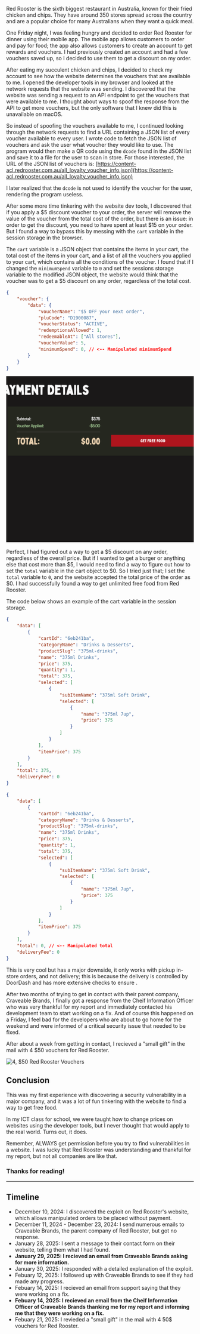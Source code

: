 Red Rooster is the sixth biggest restaurant in Australia, known for their fried chicken and chips. They have around 350 stores spread across the country and are a popular choice for many Australians when they want a quick meal.

One Friday night, I was feeling hungry and decided to order Red Rooster for dinner using their mobile app. The mobile app allows customers to order and pay for food; the app also allows customers to create an account to get rewards and vouchers. I had previously created an account and had a few vouchers saved up, so I decided to use them to get a discount on my order.

After eating my succulent chicken and chips, I decided to check my account to see how the website determines the vouchers that are available to me. I opened the developer tools in my browser and looked at the network requests that the website was sending. I discovered that the website was sending a request to an API endpoint to get the vouchers that were available to me. I thought about ways to spoof the response from the API to get more vouchers, but the only software that I knew did this is unavailable on macOS.

So instead of spoofing the vouchers available to me, I continued looking through the network requests to find a URL containing a JSON list of every voucher available to every user. I wrote code to fetch the JSON list of vouchers and ask the user what voucher they would like to use. The program would then make a QR code using the `dcode` found in the JSON list and save it to a file for the user to scan in store. For those interested, the URL of the JSON list of vouchers is:
[https://content-acl.redrooster.com.au/all_loyalty_voucher_info.json](https://content-acl.redrooster.com.au/all_loyalty_voucher_info.json)

I later realized that the `dcode` is not used to identify the voucher for the user, rendering the program useless.

After some more time tinkering with the website dev tools, I discovered that if you apply a $5 discount voucher to your order, the server will remove the value of the voucher from the total cost of the order, but there is an issue: in order to get the discount, you need to have spent at least $15 on your order. But I found a way to bypass this by messing with the `cart` variable in the session storage in the browser.

The `cart` variable is a JSON object that contains the items in your cart, the total cost of the items in your cart, and a list of all the vouchers you applied to your cart, which contains all the conditions of the voucher. I found that if I changed the `minimumSpend` variable to `0` and set the sessions storage variable to the modified JSON object, the website would think that the voucher was to get a $5 discount on any order, regardless of the total cost.

```json
{
    "voucher": {
        "data": {
            "voucherName": "$5 OFF your next order",
            "pluCode": "D1900087",
            "voucherStatus": "ACTIVE",
            "redemptionsAllowed": 1,
            "redeemableAt": ["All stores"],
            "voucherValue": 5,
            "minimumSpend": 0, // <-- Manipulated minimumSpend
        }
    }
}
```

![$5 Discount with total being 0](./assets/5dollardiscount.jpg)

Perfect, I had figured out a way to get a $5 discount on any order, regardless of the overall price. But if I wanted to get a burger or anything else that cost more than $5, I would need to find a way to figure out how to set the `total` variable in the cart object to $0. So I tried just that; I set the `total` variable to `0`, and the website accepted the total price of the order as $0. I had successfully found a way to get unlimited free food from Red Rooster.

The code below shows an example of the cart variable in the session storage.

```json
{
    "data": [
        {
            "cartId": "6eb241ba",
            "categoryName": "Drinks & Desserts",
            "productSlug": "375ml-drinks",
            "name": "375ml Drinks",
            "price": 375,
            "quantity": 1,
            "total": 375,
            "selected": [
                {
                    "subItemName": "375ml Soft Drink",
                    "selected": [
                        {
                            "name": "375ml 7up",
                            "price": 375
                        }
                    ]
                }
            ],
            "itemPrice": 375
        }
    ],
    "total": 375,
    "deliveryFee": 0
}
```

```json
{
    "data": [
        {
            "cartId": "6eb241ba",
            "categoryName": "Drinks & Desserts",
            "productSlug": "375ml-drinks",
            "name": "375ml Drinks",
            "price": 375,
            "quantity": 1,
            "total": 375,
            "selected": [
                {
                    "subItemName": "375ml Soft Drink",
                    "selected": [
                        {
                            "name": "375ml 7up",
                            "price": 375
                        }
                    ]
                }
            ],
            "itemPrice": 375
        }
    ],
    "total": 0, // <-- Manipulated total
    "deliveryFee": 0
}
```

This is very cool but has a major downside, it only works with pickup in-store orders, and not delivery; this is because the delivery is controlled by DoorDash and has more extensive checks to ensure .

After two months of trying to get in contact with their parent company, Craveable Brands, I finally got a response from the Cheif Information Officer who was very thankful for my report and immediately contacted his development team to start working on a fix. And of course this happened on a Friday, I feel bad for the developers who are about to go home for the weekend and were informed of a critical security issue that needed to be fixed.

After about a week from getting in contact, I recieved a "small gift" in the mail with 4 $50 vouchers for Red Rooster. 

<img src="./assets/reward.png" alt="4, $50 Red Rooster Vouchers" width="50%" style="width:50%;"/>

## Conclusion

This was my first experience with discovering a security vulnerability in a major company, and it was a lot of fun tinkering with the website to find a way to get free food.

In my ICT class for school, we were taught how to change prices on websites using the developer tools, but I never thought that would apply to the real world. Turns out, it does.

Remember, ALWAYS get permission before you try to find vulnerabilities in a website. I was lucky that Red Rooster was understanding and thankful for my report, but not all companies are like that.

### Thanks for reading!

---

## Timeline

- December 10, 2024: I discovered the exploit on Red Rooster's website, which allows manipulated orders to be placed without payment.
- December 11, 2024 - December 23, 2024: I send numerous emails to Craveable Brands, the parent company of Red Rooster, but got no response.
- January 28, 2025: I sent a message to their contact form on their website, telling them what I had found.
- **January 29, 2025: I recieved an email from Craveable Brands asking for more information.**
- January 30, 2025: I responded with a detailed explanation of the exploit.
- Febuary 12, 2025: I followed up with Craveable Brands to see if they had made any progress.
- Febuary 14, 2025: I recieved an email from support saying that they were working on a fix.
- **Febuary 14, 2025: I recieved an email from the Cheif Information Officer of Craveable Brands thanking me for my report and informing me that they were working on a fix.**
- Febuary 21, 2025: I revieded a "small gift" in the mail with 4 50$ vouchers for Red Rooster.